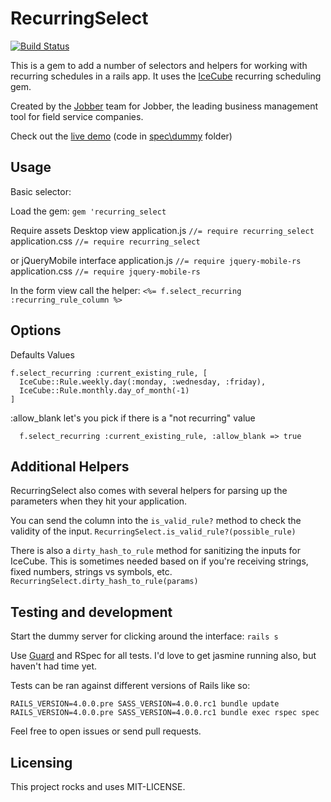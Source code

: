 RecurringSelect
=============

[![Build Status](https://travis-ci.org/GetJobber/recurring_select.png)](https://travis-ci.org/GetJobber/recurring_select)

This is a gem to add a number of selectors and helpers for working with recurring schedules in a rails app.
It uses the [IceCube](https://github.com/seejohnrun/ice_cube) recurring scheduling gem.

Created by the [Jobber](http://getjobber.com) team for Jobber, the leading business management tool for field service companies.

Check out the [live demo](http://recurring-select-demo.herokuapp.com/) (code in [spec\dummy](https://github.com/GetJobber/recurring_select/tree/master/spec/dummy) folder)


Usage
-----

Basic selector:

Load the gem:
`gem 'recurring_select`

Require assets
  Desktop view
    application.js
      `//= require recurring_select`
    application.css
      `//= require recurring_select`

  or jQueryMobile interface
    application.js
      `//= require jquery-mobile-rs`
    application.css
      `//= require jquery-mobile-rs`


In the form view call the helper:
`<%= f.select_recurring :recurring_rule_column %>`

Options
-------

Defaults Values
```
f.select_recurring :current_existing_rule, [
  IceCube::Rule.weekly.day(:monday, :wednesday, :friday),
  IceCube::Rule.monthly.day_of_month(-1)
]
```

:allow_blank let's you pick if there is a "not recurring" value
```
  f.select_recurring :current_existing_rule, :allow_blank => true
```


Additional Helpers
------------------

RecurringSelect also comes with several helpers for parsing up the
parameters when they hit your application.

You can send the column into the `is_valid_rule?` method to check the
validity of the input.
`RecurringSelect.is_valid_rule?(possible_rule)`

There is also a `dirty_hash_to_rule` method for sanitizing the inputs
for IceCube. This is sometimes needed based on if you're receiving strings, fixed
numbers, strings vs symbols, etc.
`RecurringSelect.dirty_hash_to_rule(params)`


Testing and development
----------------------

Start the dummy server for clicking around the interface:
`rails s`

Use [Guard](https://github.com/guard/guard) and RSpec for all tests. I'd
love to get jasmine running also, but haven't had time yet.

Tests can be ran against different versions of Rails like so:

```
RAILS_VERSION=4.0.0.pre SASS_VERSION=4.0.0.rc1 bundle update
RAILS_VERSION=4.0.0.pre SASS_VERSION=4.0.0.rc1 bundle exec rspec spec
```


Feel free to open issues or send pull requests.

Licensing
---------
This project rocks and uses MIT-LICENSE.
